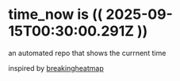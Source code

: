 # time_now is (( 2025-09-15T00:30:00.291Z ))

an automated repo that shows the currnent time

inspired by [breakingheatmap](https://github.com/breakingheatmap/breakingheatmap)